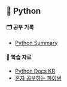 ## 📒 Python

  #### 🗂️ 공부 기록
  - [Python Summary](https://github.com/Latencygg/Latencygg/blob/main/Python/documents/Python%20Summary.md)
  #### 📝 학습 자료
  - [Python Docs KR](https://docs.python.org/ko/3/)
  - [혼자 공부하는 파이썬](https://product.kyobobook.co.kr/detail/S000061352349)
    

